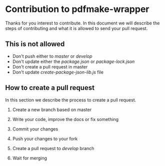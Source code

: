 # Contribution to pdfmake-wrapper

Thanks for you interest to contribute. In this document we will describe the steps of contributing and what it is allowed to send your pull request.

## This is not allowed

- Don't push either to *master* or *develop*
- Don't update either the *package.json* or *package-lock.json*
- Don't create a pull request in master
- Don't update *create-package-json-lib.js* file

## How to create a pull request

In this section we describe the process to create a pull request.

1. Create a new branch based on master

2. Write your code, improve the docs or fix something

3. Commit your changes

4. Push your changes to your fork

5. Create a pull request to *develop* branch

6. Wait for merging
